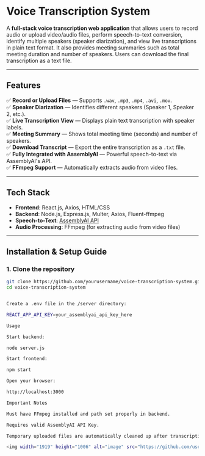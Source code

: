 # Voice Transcription System

A **full-stack voice transcription web application** that allows users to record audio or upload video/audio files, perform speech-to-text conversion, identify multiple speakers (speaker diarization), and view live transcriptions in plain text format. It also provides meeting summaries such as total meeting duration and number of speakers. Users can download the final transcription as a text file.

---

## Features

✅ **Record or Upload Files** — Supports `.wav`, `.mp3`, `.mp4`, `.avi`, `.mov`.  
✅ **Speaker Diarization** — Identifies different speakers (Speaker 1, Speaker 2, etc.).  
✅ **Live Transcription View** — Displays plain text transcription with speaker labels.  
✅ **Meeting Summary** — Shows total meeting time (seconds) and number of speakers.  
✅ **Download Transcript** — Export the entire transcription as a `.txt` file.  
✅ **Fully Integrated with AssemblyAI** — Powerful speech-to-text via AssemblyAI's API.  
✅ **FFmpeg Support** — Automatically extracts audio from video files.

---

## Tech Stack

- **Frontend**: React.js, Axios, HTML/CSS
- **Backend**: Node.js, Express.js, Multer, Axios, Fluent-ffmpeg
- **Speech-to-Text**: [AssemblyAI API](https://www.assemblyai.com/)
- **Audio Processing**: FFmpeg (for extracting audio from video files)


---

## Installation & Setup Guide

### 1. Clone the repository
```bash
git clone https://github.com/yourusername/voice-transcription-system.git
cd voice-transcription-system


Create a .env file in the /server directory:

REACT_APP_API_KEY=your_assemblyai_api_key_here

Usage

Start backend:

node server.js

Start frontend:

npm start

Open your browser:

http://localhost:3000

Important Notes

Must have FFmpeg installed and path set properly in backend.

Requires valid AssemblyAI API Key.

Temporary uploaded files are automatically cleaned up after transcription.

<img width="1919" height="1006" alt="image" src="https://github.com/user-attachments/assets/89c17610-9d22-4b87-a99f-51fa3b85a666" />
